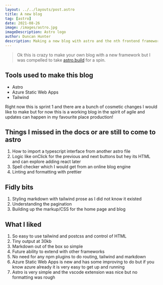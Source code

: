 ```yaml
---
layout: ../../layouts/post.astro
title: A new blog
tag: [astro]
date: 2021-08-26
image: /images/astro.jpg
imageDescription: Astro logo
author: Duncan Hunter
description: Making a new blog with astro and the nth frontend framework this year.
---
```


> Ok this is crazy to make your own blog with a new framework but I was compelled to take [astro.build](https://astro.build) for a spin.

## Tools used to make this blog
- Astro
- Azure Static Web Apps
- Tailwind

Right now this is sprint 1 and there are a bunch of cosmetic changes I would like to make but for now this is a working blog in the spirit of agile and updates can happen in my favourite place production!

## Things I missed in the docs or are still to come to astro
1. How to import a typescript interface from another astro file
2. Logic like onClick for the previous and next buttons but hey its HTML and can explore adding react later
3. Spell checker which I would get from an online blog engine
4. Linting and formatting with prettier

## Fidly bits
1. Styling markdown with tailwind prose as I did not know it existed
2. Understanding the pagination
3. Building up the markup/CSS for the home page and blog


## What I liked
1. So easy to use tailwind and postcss and control of HTML
2. Tiny output at 30kb
3. Markdown out of the box so simple
4. Future ability to extend with other frameworks
5. No need for any npm plugins to do routing, tailwind and markdown
6. Azure Static Web Apps is new and has some improving to do but if you know azure already it is very easy to get up and running
7. Astro is very simple and the vscode extension was nice but no formatting was rough